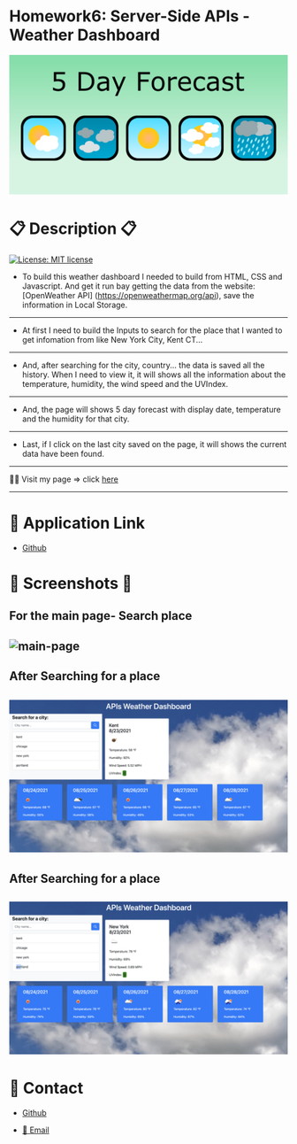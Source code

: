 # Homework6: Server-Side APIs - Weather Dashboard

![banner](/Assets/Images/banner.png)

# 📋 Description 📋

[![License: MIT license](https://img.shields.io/badge/License-MIT-blue.svg)](https://lbesson.mit-license.org/)


- To build this weather dashboard I needed to build from HTML, CSS and Javascript. And get it run bay getting the data from the website: [OpenWeather API] (https://openweathermap.org/api), save the information in Local Storage.
---
- At first I need to build the Inputs to search for the place that I wanted to get infomation from like New York City, Kent CT...
---
- And, after searching for the city, country... the data is saved all the history. When I need to view it, it will shows all the information about the temperature, humidity, the wind speed and the UVIndex. 
---
- And, the page will shows 5 day forecast with display date, temperature and the humidity for that city. 
---
- Last, if I click on the last city saved on the page, it will shows the current data have been found. 

--- 

🚀🚀 Visit my page => click [here](https://thuluong249.github.io/Homework6/)

--- 

# 🔗 Application Link

* [Github](https://thuluong249.github.io/weather-dashboard-hw6/)


# 📸 Screenshots 📸


## For the main page- Search place

![main-page](/Assets/Images/afterrefresh.png)
---

## After Searching for a place

![showing-page](/Assets/Images/search.png)
---

## After Searching for a place

![Saved-info](/Assets/Images/saved.png)
---

# 📱 Contact 

* [Github](https://github.com/thuluong249)

* <a href="mailto:thujtn2019@gmmail.com">💌 Email</a> 

